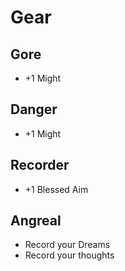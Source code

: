 # Gear

## Gore
- +1 Might

## Danger
- +1 Might

## Recorder
- +1 Blessed Aim

## Angreal
- Record your Dreams
- Record your thoughts




